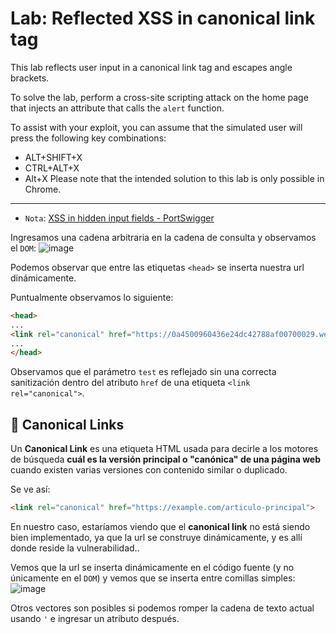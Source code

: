 # Lab: Reflected XSS in canonical link tag

This lab reflects user input in a canonical link tag and escapes angle brackets.

To solve the lab, perform a cross-site scripting attack on the home page that injects an attribute that calls the `alert` function.

To assist with your exploit, you can assume that the simulated user will press the following key combinations:

- ALT+SHIFT+X
- CTRL+ALT+X
- Alt+X
Please note that the intended solution to this lab is only possible in Chrome.

---

- `Nota`: [XSS in hidden input fields - PortSwigger](https://portswigger.net/research/xss-in-hidden-input-fields)

Ingresamos una cadena arbitraria en la cadena de consulta y observamos el `DOM`:
![image](https://github.com/user-attachments/assets/c9574f8a-f911-48e8-b06f-2e9cf6475658)

Podemos observar que entre las etiquetas `<head>` se inserta nuestra url dinámicamente.

Puntualmente observamos lo siguiente:
```html
<head>
...
<link rel="canonical" href="https://0a4500960436e24dc42788af00700029.web-security-academy.net/?test">
...
</head>
```
Observamos que el parámetro `test` es reflejado sin una correcta sanitización dentro del atributo `href` de una etiqueta `<link rel="canonical">`.

## 🔗 Canonical Links

Un **Canonical Link** es una etiqueta HTML usada para decirle a los motores de búsqueda **cuál es la versión principal o "canónica" de una página web** cuando existen varias versiones con contenido similar o duplicado.

Se ve así:

```html
<link rel="canonical" href="https://example.com/articulo-principal">
 ```
En nuestro caso, estaríamos viendo que el **canonical link** no está siendo bien implementado, ya que la url se construye dinámicamente, y es allí donde reside la vulnerabilidad..


Vemos que la url se inserta dinámicamente en el código fuente (y no únicamente en el `DOM`) y vemos que se inserta entre comillas simples:
![image](https://github.com/user-attachments/assets/edcf2209-8051-4f83-9724-b965a643c5eb)

Otros vectores son posibles si podemos romper la cadena de texto actual usando `'` e ingresar un atributo después.


